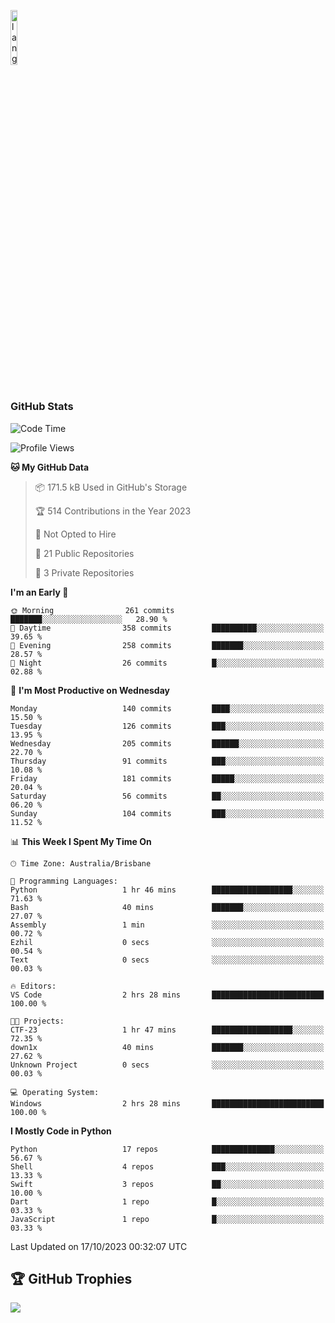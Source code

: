 <p align="left"><img width=15%" src="https://github.com/alansmathew/alansmathew/raw/master/lang.gif" alt="lang image here" /></p>

# <h3 align="left">GitHub Stats</h3>

<!--START_SECTION:waka-->
![Code Time](http://img.shields.io/badge/Code%20Time-316%20hrs%207%20mins-blue)

![Profile Views](http://img.shields.io/badge/Profile%20Views-0-blue)

**🐱 My GitHub Data** 

> 📦 171.5 kB Used in GitHub's Storage 
 > 
> 🏆 514 Contributions in the Year 2023
 > 
> 🚫 Not Opted to Hire
 > 
> 📜 21 Public Repositories 
 > 
> 🔑 3 Private Repositories 
 > 
**I'm an Early 🐤** 

```text
🌞 Morning                261 commits         ███████░░░░░░░░░░░░░░░░░░   28.90 % 
🌆 Daytime                358 commits         ██████████░░░░░░░░░░░░░░░   39.65 % 
🌃 Evening                258 commits         ███████░░░░░░░░░░░░░░░░░░   28.57 % 
🌙 Night                  26 commits          █░░░░░░░░░░░░░░░░░░░░░░░░   02.88 % 
```
📅 **I'm Most Productive on Wednesday** 

```text
Monday                   140 commits         ████░░░░░░░░░░░░░░░░░░░░░   15.50 % 
Tuesday                  126 commits         ███░░░░░░░░░░░░░░░░░░░░░░   13.95 % 
Wednesday                205 commits         ██████░░░░░░░░░░░░░░░░░░░   22.70 % 
Thursday                 91 commits          ███░░░░░░░░░░░░░░░░░░░░░░   10.08 % 
Friday                   181 commits         █████░░░░░░░░░░░░░░░░░░░░   20.04 % 
Saturday                 56 commits          ██░░░░░░░░░░░░░░░░░░░░░░░   06.20 % 
Sunday                   104 commits         ███░░░░░░░░░░░░░░░░░░░░░░   11.52 % 
```


📊 **This Week I Spent My Time On** 

```text
🕑︎ Time Zone: Australia/Brisbane

💬 Programming Languages: 
Python                   1 hr 46 mins        ██████████████████░░░░░░░   71.63 % 
Bash                     40 mins             ███████░░░░░░░░░░░░░░░░░░   27.07 % 
Assembly                 1 min               ░░░░░░░░░░░░░░░░░░░░░░░░░   00.72 % 
Ezhil                    0 secs              ░░░░░░░░░░░░░░░░░░░░░░░░░   00.54 % 
Text                     0 secs              ░░░░░░░░░░░░░░░░░░░░░░░░░   00.03 % 

🔥 Editors: 
VS Code                  2 hrs 28 mins       █████████████████████████   100.00 % 

🐱‍💻 Projects: 
CTF-23                   1 hr 47 mins        ██████████████████░░░░░░░   72.35 % 
down1x                   40 mins             ███████░░░░░░░░░░░░░░░░░░   27.62 % 
Unknown Project          0 secs              ░░░░░░░░░░░░░░░░░░░░░░░░░   00.03 % 

💻 Operating System: 
Windows                  2 hrs 28 mins       █████████████████████████   100.00 % 
```

**I Mostly Code in Python** 

```text
Python                   17 repos            ██████████████░░░░░░░░░░░   56.67 % 
Shell                    4 repos             ███░░░░░░░░░░░░░░░░░░░░░░   13.33 % 
Swift                    3 repos             ██░░░░░░░░░░░░░░░░░░░░░░░   10.00 % 
Dart                     1 repo              █░░░░░░░░░░░░░░░░░░░░░░░░   03.33 % 
JavaScript               1 repo              █░░░░░░░░░░░░░░░░░░░░░░░░   03.33 % 
```




 Last Updated on 17/10/2023 00:32:07 UTC
<!--END_SECTION:waka-->

## 🏆 GitHub Trophies

![](https://github-profile-trophy.vercel.app/?username=samh06&theme=discord&no-frame=true&no-bg=false&margin-w=4)
